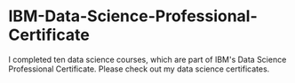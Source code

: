 # IBM-Data-Science-Professional-Certificate
I completed ten data science courses, which are part of IBM's Data Science Professional Certificate. Please check out my data science certificates.
